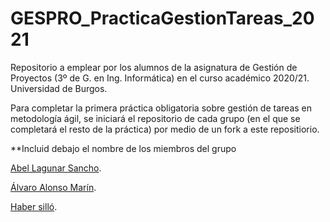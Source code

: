 # GESPRO_PracticaGestionTareas_2021
Repositorio a emplear por los alumnos de la asignatura de Gestión de Proyectos (3º de G. en Ing. Informática) en el curso académico 2020/21. Universidad de Burgos.

Para completar la primera práctica obligatoria sobre gestión de tareas en metodología ágil, se iniciará el repositorio de cada grupo (en el que se completará el resto de la práctica) por medio de un fork a este repositiorio.

**Incluid debajo el nombre de los miembros del grupo

[Abel Lagunar Sancho](https://github.com/als1005).

[Álvaro Alonso Marín](https://github.com/xam1002).

[Haber silló](https://github.com/jas1008).
